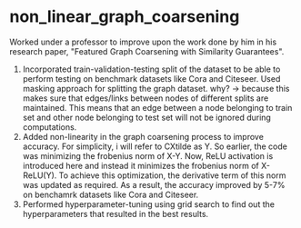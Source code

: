 # non_linear_graph_coarsening
Worked under a professor to improve upon the work done by him in his research paper, "Featured Graph Coarsening with Similarity Guarantees".
1) Incorporated train-validation-testing split of the dataset to be able to perform testing on benchmark datasets like Cora and Citeseer.
Used masking approach for splitting the graph dataset. why? -> because this makes sure that edges/links between nodes of different splits are maintained. This means that an edge between a node belonging to train set and other node belonging to test set will not be ignored during computations.
2) Added non-linearity in the graph coarsening process to improve accuracy.
For simplicity, i will refer to CXtilde as Y.
So earlier, the code was minimizing the frobenius norm of X-Y.
Now, ReLU activation is introduced here and instead it minimizes the frobenius norm of X-ReLU(Y).
To achieve this optimization, the derivative term of this norm was updated as required.
As a result, the accuracy improved by 5-7% on benchamrk datasets like Cora and Citeseer.
3) Performed hyperparameter-tuning using grid search to find out the hyperparameters that resulted in the best results.
